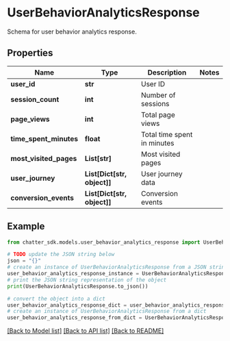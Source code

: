 # UserBehaviorAnalyticsResponse

Schema for user behavior analytics response.

## Properties

Name | Type | Description | Notes
------------ | ------------- | ------------- | -------------
**user_id** | **str** | User ID | 
**session_count** | **int** | Number of sessions | 
**page_views** | **int** | Total page views | 
**time_spent_minutes** | **float** | Total time spent in minutes | 
**most_visited_pages** | **List[str]** | Most visited pages | 
**user_journey** | **List[Dict[str, object]]** | User journey data | 
**conversion_events** | **List[Dict[str, object]]** | Conversion events | 

## Example

```python
from chatter_sdk.models.user_behavior_analytics_response import UserBehaviorAnalyticsResponse

# TODO update the JSON string below
json = "{}"
# create an instance of UserBehaviorAnalyticsResponse from a JSON string
user_behavior_analytics_response_instance = UserBehaviorAnalyticsResponse.from_json(json)
# print the JSON string representation of the object
print(UserBehaviorAnalyticsResponse.to_json())

# convert the object into a dict
user_behavior_analytics_response_dict = user_behavior_analytics_response_instance.to_dict()
# create an instance of UserBehaviorAnalyticsResponse from a dict
user_behavior_analytics_response_from_dict = UserBehaviorAnalyticsResponse.from_dict(user_behavior_analytics_response_dict)
```
[[Back to Model list]](../README.md#documentation-for-models) [[Back to API list]](../README.md#documentation-for-api-endpoints) [[Back to README]](../README.md)


